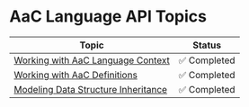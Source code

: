 # AaC Language API Topics

| Topic | Status |
|-------|--------|
|[Working with AaC Language Context](./language_context) | ✅ Completed |
|[Working with AaC Definitions](./definitions) | ✅ Completed |
|[Modeling Data Structure Inheritance](./modeling_inheritance) | ✅ Completed |
